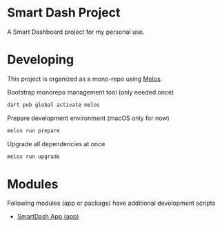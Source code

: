 # Smart Dash Project

A Smart Dashboard project for my personal use.

# Developing

This project is organized as a mono-repo using [Melos](https://pub.dev/packages/melos). 

Bootstrap monorepo management tool (only needed once)
```bash
dart pub global activate melos
```

Prepare development environment (macOS only for now)
```bash
melos run prepare
```

Upgrade all dependencies at once
```bash
melos run upgrade
```

# Modules
Following modules (app or package) have additional development scripts

* [SmartDash App (app)](apps/smart_dash/README.md)

